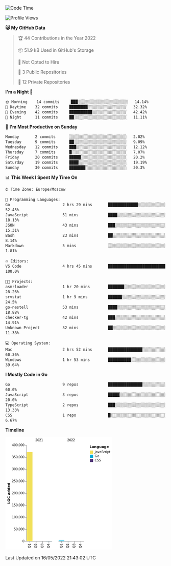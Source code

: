 <!--START_SECTION:waka-->
![Code Time](http://img.shields.io/badge/Code%20Time-303%20hrs%2021%20mins-blue)

![Profile Views](http://img.shields.io/badge/Profile%20Views-0-blue)

**🐱 My GitHub Data** 

> 🏆 44 Contributions in the Year 2022
 > 
> 📦 51.9 kB Used in GitHub's Storage 
 > 
> 🚫 Not Opted to Hire
 > 
> 📜 3 Public Repositories 
 > 
> 🔑 12 Private Repositories  
 > 
**I'm a Night 🦉** 

```text
🌞 Morning    14 commits     ███░░░░░░░░░░░░░░░░░░░░░░   14.14% 
🌆 Daytime    32 commits     ████████░░░░░░░░░░░░░░░░░   32.32% 
🌃 Evening    42 commits     ██████████░░░░░░░░░░░░░░░   42.42% 
🌙 Night      11 commits     ██░░░░░░░░░░░░░░░░░░░░░░░   11.11%

```
📅 **I'm Most Productive on Sunday** 

```text
Monday       2 commits      ░░░░░░░░░░░░░░░░░░░░░░░░░   2.02% 
Tuesday      9 commits      ██░░░░░░░░░░░░░░░░░░░░░░░   9.09% 
Wednesday    12 commits     ███░░░░░░░░░░░░░░░░░░░░░░   12.12% 
Thursday     7 commits      █░░░░░░░░░░░░░░░░░░░░░░░░   7.07% 
Friday       20 commits     █████░░░░░░░░░░░░░░░░░░░░   20.2% 
Saturday     19 commits     ████░░░░░░░░░░░░░░░░░░░░░   19.19% 
Sunday       30 commits     ███████░░░░░░░░░░░░░░░░░░   30.3%

```


📊 **This Week I Spent My Time On** 

```text
⌚︎ Time Zone: Europe/Moscow

💬 Programming Languages: 
Go                       2 hrs 29 mins       █████████████░░░░░░░░░░░░   52.45% 
JavaScript               51 mins             ████░░░░░░░░░░░░░░░░░░░░░   18.13% 
JSON                     43 mins             ███░░░░░░░░░░░░░░░░░░░░░░   15.31% 
Bash                     23 mins             ██░░░░░░░░░░░░░░░░░░░░░░░   8.14% 
Markdown                 5 mins              ░░░░░░░░░░░░░░░░░░░░░░░░░   1.81%

🔥 Editors: 
VS Code                  4 hrs 45 mins       █████████████████████████   100.0%

🐱‍💻 Projects: 
asmrloader               1 hr 20 mins        ███████░░░░░░░░░░░░░░░░░░   28.26% 
srvstat                  1 hr 9 mins         ██████░░░░░░░░░░░░░░░░░░░   24.5% 
go-nestell               53 mins             ████░░░░░░░░░░░░░░░░░░░░░   18.88% 
checker-tg               42 mins             ███░░░░░░░░░░░░░░░░░░░░░░   14.91% 
Unknown Project          32 mins             ██░░░░░░░░░░░░░░░░░░░░░░░   11.38%

💻 Operating System: 
Mac                      2 hrs 52 mins       ███████████████░░░░░░░░░░   60.36% 
Windows                  1 hr 53 mins        ██████████░░░░░░░░░░░░░░░   39.64%

```

**I Mostly Code in Go** 

```text
Go                       9 repos             ███████████████░░░░░░░░░░   60.0% 
JavaScript               3 repos             █████░░░░░░░░░░░░░░░░░░░░   20.0% 
TypeScript               2 repos             ███░░░░░░░░░░░░░░░░░░░░░░   13.33% 
CSS                      1 repo              █░░░░░░░░░░░░░░░░░░░░░░░░   6.67%

```


**Timeline**

![Chart not found](https://raw.githubusercontent.com/jeezft/jeezft/main/charts/bar_graph.png) 


 Last Updated on 16/05/2022 21:43:02 UTC
<!--END_SECTION:waka-->
